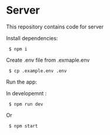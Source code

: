 # Server
This repository contains code for server


Install dependencies:

     $ npm i

Create .env file from .exmaple.env

     $ cp .example.env .env

Run the app:

In developemnt : 

     $ npm run dev

Or

     $ npm start